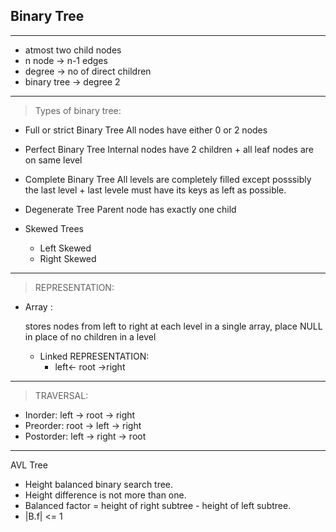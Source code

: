 ## Binary Tree

---

- atmost two child nodes
- n node -> n-1 edges
- degree -> no of direct children
- binary tree -> degree 2

---

> Types of binary tree:

- Full or strict Binary Tree
  All nodes have either 0 or 2 nodes

- Perfect Binary Tree
  Internal nodes have 2 children + all leaf nodes are on same level

- Complete Binary Tree
  All levels are completely filled except posssibly the last level +
  last levele must have its keys as left as possible.

- Degenerate Tree
  Parent node has exactly one child

- Skewed Trees
  - Left Skewed
  - Right Skewed

---

> REPRESENTATION:

- Array :

  stores nodes from left to right at each level in a single array, place NULL in place of no children in a level

  - Linked REPRESENTATION:
    - left<- root ->right

---

> TRAVERSAL:

- Inorder: left -> root -> right
- Preorder: root -> left -> right
- Postorder: left -> right -> root

---

AVL Tree

- Height balanced binary search tree.
- Height difference is not more than one.
- Balanced factor = height of right subtree - height of left subtree.
- |B.f| <= 1

